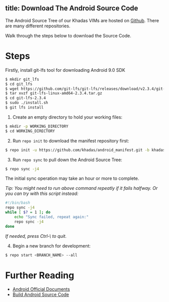 title: Download The Android Source Code
---

The Android Source Tree of our Khadas VIMs are hosted on [Github](https://www.github.com/khadas). There are many different repositories.

Walk through the steps below to download the Source Code.

# Steps

Firstly, install git-lfs tool for downloading Android 9.0 SDK

```sh
$ mkdir git_lfs
$ cd git_lfs
$ wget https://github.com/git-lfs/git-lfs/releases/download/v2.3.4/git-lfs-linux-amd64-2.3.4.tar.gz
$ tar xvzf git-lfs-linux-amd64-2.3.4.tar.gz
$ cd git-lfs-2.3.4
$ sudo ./install.sh
$ git lfs install
```

1) Create an empty directory to hold your working files:

```sh
$ mkdir -p WORKING_DIRECTORY
$ cd WORKING_DIRECTORY
```

2) Run `repo init` to download the manifest repository first:

```sh
$ repo init -u https://github.com/khadas/android_manifest.git -b khadas-vims-pie
```

3) Run `repo sync` to pull down the Android Source Tree:

```sh
$ repo sync -j4
```
The initial sync operation may take an hour or more to complete.

*Tip: You might need to run above command repeatly if it fails halfway. Or you can try with this script instead:*

```sh
#!/bin/bash
repo sync -j4
while [ $? = 1 ]; do
	echo "Sync failed, repeat again:"
	repo sync -j4
done
```

*If needed, press Ctrl-\ to quit.*

4) Begin a new branch for development:

```sh
$ repo start <BRANCH_NAME> --all
```

# Further Reading
* [Android Official Documents](https://source.android.com/source/downloading.html)
* [Build Android Source Code](/vim3/BuildAndroid.html)
